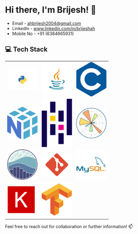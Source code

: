 # Hi there, I'm Brijesh! 👋

- Email - ahbrijesh2004@gmail.com
- LinkedIn - www.linkedin.com/in/brijeshah
- Mobile No - +91 (6384665931)

## 💻 Tech Stack
<table align="center">
  <tr>
    <td align="center"><img src="Img/python.png" alt="Python" width="100"/></td>
    <td align="center"><img src="Img/java.png" alt="Java" width="100"/></td>
    <td align="center"><img src="Img/C.png" alt="C" width="100"/></td>
  </tr>
  <tr>
    <td align="center"><img src="Img/numpy.png" alt="NumPy" width="100"/></td>
    <td align="center"><img src="Img/pandas.png" alt="Pandas" width="100"/></td>
    <td align="center"><img src="Img/matplotlib.png" alt="Matplotlib" width="100"/></td>
  </tr>
  <tr>
    <td align="center"><img src="Img/seaborn.png" alt="Seaborn" width="100"/></td>
    <td align="center"><img src="Img/git.png" alt="Git" width="100"/></td>
    <td align="center"><img src="Img/mysq.png" alt="MySQL" width="100"/></td>
  </tr>
  <tr>
    <td align="center"><img src="Img/Keras.png" alt="Keras" width="100"/></td>
    <td align="center"><img src="Img/Tensorflow.png" alt="Tensorflow_logo.svg_-1.png" width="100"/></td>
  </tr>
</table>

Feel free to reach out for collaboration or further information! 📫
